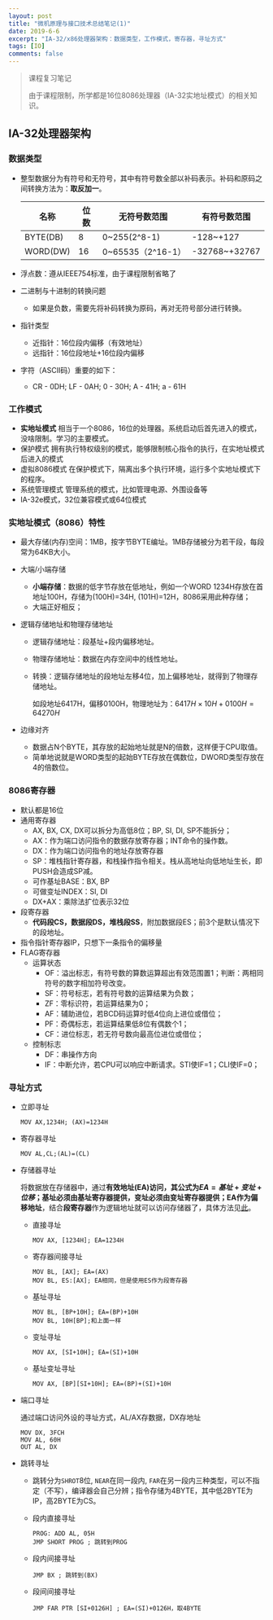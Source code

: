 ```yaml
---
layout: post
title: "微机原理与接口技术总结笔记(1)"
date: 2019-6-6
excerpt: "IA-32/x86处理器架构：数据类型，工作模式，寄存器，寻址方式"
tags: [IO]
comments: false
---
```


>  课程复习笔记
>
> 由于课程限制，所学都是16位8086处理器（IA-32实地址模式）的相关知识。

## IA-32处理器架构

### 数据类型

- 整型数据分为有符号和无符号，其中有符号数全部以补码表示。补码和原码之间转换方法为：**取反加一**。

  | 名称     | 位数 | 无符号数范围      | 有符号数范围  |
  | -------- | ---- | ----------------- | ------------- |
  | BYTE(DB) | 8    | 0~255(2^8-1)      | -128~+127     |
  | WORD(DW) | 16   | 0~65535（2^16-1） | -32768~+32767 |

- 浮点数：遵从IEEE754标准，由于课程限制省略了

- 二进制与十进制的转换问题

  - 如果是负数，需要先将补码转换为原码，再对无符号部分进行转换。

- 指针类型

  - 近指针：16位段内偏移（有效地址）
  - 远指针：16位段地址+16位段内偏移

- 字符（ASCII码）重要的如下：

  - CR - 0DH; LF - 0AH; 0 - 30H; A - 41H; a - 61H

### 工作模式

- **实地址模式** 相当于一个8086，16位的处理器。系统启动后首先进入的模式，没啥限制。学习的主要模式。
- 保护模式 拥有执行特权级别的模式，能够限制核心指令的执行，在实地址模式后进入的模式
- 虚拟8086模式 在保护模式下，隔离出多个执行环境，运行多个实地址模式下的程序。
- 系统管理模式 管理系统的模式，比如管理电源、外围设备等
- IA-32e模式，32位兼容模式或64位模式

### 实地址模式（8086）特性

- 最大存储(内存)空间：1MB，按字节BYTE编址。1MB存储被分为若干段，每段常为64KB大小。

- 大端/小端存储

  - **小端存储**：数据的低字节存放在低地址，例如一个WORD 1234H存放在首地址100H，存储为(100H)=34H, (101H)=12H，8086采用此种存储；
  - 大端正好相反；

- <span id="1">逻辑存储地址和物理存储地址</span>

  - 逻辑存储地址：段基址+段内偏移地址。

  - 物理存储地址：数据在内存空间中的线性地址。

  - 转换：逻辑存储地址的段地址左移4位，加上偏移地址，就得到了物理存储地址。

    如段地址6417H，偏移0100H，物理地址为：$6417H\times10H+0100H=64270H$

- 边缘对齐

  - 数据占N个BYTE，其存放的起始地址就是N的倍数，这样便于CPU取值。
  - 简单地说就是WORD类型的起始BYTE存放在偶数位，DWORD类型存放在4的倍数位。

### 8086寄存器

- 默认都是16位
- 通用寄存器
  - AX, BX, CX, DX可以拆分为高低8位；BP, SI, DI, SP不能拆分；
  - AX：作为端口访问指令的数据存放寄存器；INT命令的操作数。
  - DX：作为端口访问指令的地址存放寄存器
  - SP：堆栈指针寄存器，和栈操作指令相关。栈从高地址向低地址生长，即PUSH会造成SP减。
  - 可作基址BASE：BX, BP
  - 可做变址INDEX：SI, DI
  - DX+AX：乘除法扩位表示32位
- 段寄存器
  - **代码段CS，数据段DS，堆栈段SS**，附加数据段ES；前3个是默认情况下的段地址。
- 指令指针寄存器IP，只想下一条指令的偏移量
- FLAG寄存器
  - 运算状态
    - OF：溢出标志，有符号数的算数运算超出有效范围置1；判断：两相同符号的数字相加符号改变。
    - SF：符号标志，若有符号数的运算结果为负数；
    - ZF：零标识符，若运算结果为0；
    - AF：辅助进位，若BCD码运算时低4位向上进位或借位；
    - PF：奇偶标志，若运算结果低8位有偶数个1；
    - CF：进位标志，若无符号数向最高位进位或借位；
  - 控制标志
    - DF：串操作方向
    - IF：中断允许，若CPU可以响应中断请求。STI使IF=1；CLI使IF=0；

### 寻址方式

- 立即寻址

  ```assembly
  MOV AX,1234H; (AX)=1234H
  ```

- 寄存器寻址

  ```assembly
  MOV AL,CL;(AL)=(CL)
  ```

- 存储器寻址

  将数据放在存储器中，通过**有效地址(EA)**访问，其公式为$EA=基址+变址+位移$；基址必须由基址寄存器提供，变址必须由变址寄存器提供；EA作为**偏移地址**，结合**段寄存器**作为逻辑地址就可以访问存储器了，具体方法见[此](#1)。

  - 直接寻址

    ```assembly
    MOV AX, [1234H]; EA=1234H
    ```

  - 寄存器间接寻址

    ```assembly
    MOV BL, [AX]; EA=(AX)
    MOV BL, ES:[AX]; EA相同，但是使用ES作为段寄存器
    ```

  - 基址寻址

    ```assembly
    MOV BL, [BP+10H]; EA=(BP)+10H 
    MOV BL, 10H[BP];和上面一样
    ```

  - 变址寻址

    ```assembly
    MOV AX, [SI+10H]; EA=(SI)+10H
    ```

  - 基址变址寻址

    ```assembly
    MOV AX, [BP][SI+10H]; EA=(BP)+(SI)+10H
    ```

- 端口寻址

  通过端口访问外设的寻址方式，AL/AX存数据，DX存地址
  
  ```assembly
  MOV DX, 3FCH
  MOV AL, 60H
  OUT AL, DX
  ```
  
- 跳转寻址

  - 跳转分为`SHROT`8位, `NEAR`在同一段内, `FAR`在另一段内三种类型，可以不指定（不写），编译器会自己分辨；指令存储为4BYTE，其中低2BYTE为IP，高2BYTE为CS。

  - 段内直接寻址

    ```assembly
    PROG: ADD AL, 05H
    JMP SHORT PROG ; 跳转到PROG
    ```

  - 段内间接寻址

    ```assembly
    JMP BX ; 跳转到(BX)
    ```

  - 段间间接寻址

    ```assembly
    JMP FAR PTR [SI+0126H] ; EA=(SI)+0126H，取4BYTE
    ```
